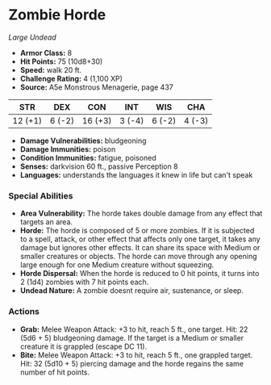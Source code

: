# Zombie Horde

*Large* *Undead*

- **Armor Class:** 8
- **Hit Points:** 75 (10d8+30)
- **Speed:** walk 20 ft.
- **Challenge Rating:** 4 (1,100 XP)
- **Source:** A5e Monstrous Menagerie, page 437

| STR | DEX | CON | INT | WIS | CHA |
| --- | --- | --- | --- | --- | --- |
| 12 (+1) | 6 (-2) | 16 (+3) | 3 (-4) | 6 (-2) | 4 (-3) |

- **Damage Vulnerabilities:** bludgeoning
- **Damage Immunities:** poison
- **Condition Immunities:** fatigue, poisoned
- **Senses:** darkvision 60 ft., passive Perception 8
- **Languages:** understands the languages it knew in life but can't speak

### Special Abilities

- **Area Vulnerability:** The horde takes double damage from any effect that targets an area.
- **Horde:** The horde is composed of 5 or more zombies. If it is subjected to a spell, attack, or other effect that affects only one target, it takes any damage but ignores other effects. It can share its space with Medium or smaller creatures or objects. The horde can move through any opening large enough for one Medium creature without squeezing.
- **Horde Dispersal:** When the horde is reduced to 0 hit points, it turns into 2 (1d4) zombies with 7 hit points each.
- **Undead Nature:** A zombie doesnt require air, sustenance, or sleep.

### Actions

- **Grab:** Melee Weapon Attack: +3 to hit, reach 5 ft., one target. Hit: 22 (5d6 + 5) bludgeoning damage. If the target is a Medium or smaller creature  it is grappled (escape DC 11).
- **Bite:** Melee Weapon Attack: +3 to hit, reach 5 ft., one grappled target. Hit: 32 (5d10 + 5) piercing damage  and the horde regains the same number of hit points.


